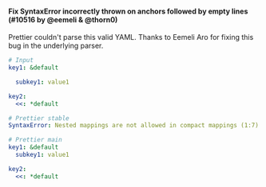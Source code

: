 #### Fix SyntaxError incorrectly thrown on anchors followed by empty lines (#10516 by @eemeli & @thorn0)

Prettier couldn't parse this valid YAML. Thanks to Eemeli Aro for fixing this bug in the underlying parser.

<!-- prettier-ignore -->
```yaml
# Input
key1: &default

  subkey1: value1

key2:
  <<: *default

# Prettier stable
SyntaxError: Nested mappings are not allowed in compact mappings (1:7)

# Prettier main
key1: &default
  subkey1: value1

key2:
  <<: *default
```
